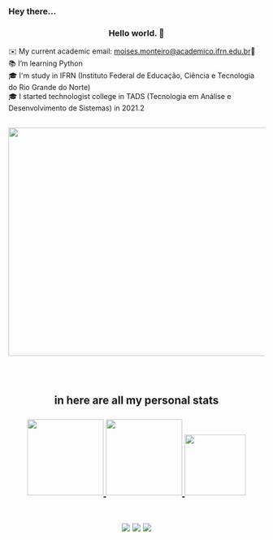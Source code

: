 ###  Hey there... 
<h3 align="center">Hello world. 👋</h3>

✉️ My current academic email: moises.monteiro@academico.ifrn.edu.br📩<br>
📚 I’m learning Python<br>
🎓 I'm study in IFRN (Instituto Federal de Educação, Ciência e Tecnologia do Rio Grande do Norte)<br>
🎓 I started technologist college in TADS (Tecnologia em Análise e Desenvolvimento de Sistemas) in 2021.2<br>
##
<img src="https://i.pinimg.com/originals/20/54/97/205497ee52942b78ef8b2b46e65ae78c.gif" height="450" width="1000"/><br>
##
<br>
<h2 align="center">in here are all my personal stats</>

<br>
<div align="center">
<br>
  <a href="https://github.com/MoisesMonter">
   <img height="150em" src="https://github-readme-streak-stats.herokuapp.com?user=MoisesMonter&theme=midnight-purple&date_format=M%20j%5B%2C%20Y%5D&border=DDDDDD&sideNums=3F0BDD&fire=28078D" />
  <img height="150em" src="https://github-readme-stats.vercel.app/api?username=MoisesMonter&show_icons=true&theme=midnight-purple&count_private=true&include_all_commits=true"/>
  <img height="120em" src="https://github-readme-stats.vercel.app/api/top-langs/?username=MoisesMonter&layout=compact&langs_count=6&theme=midnight-purple&hide=yacc,html,css,c,cpp,c#,py,go&include_all_commits=true&count_private=true"/>
</div>
<br>
<div align="center"> 

  <a href="https://www.instagram.com/moises_monter" target='_blank'><img src="https://img.shields.io/badge/-Instagram-%23E4405F?style=for-the-badge&logo=instagram&logoColor=purple&color=black"></a>
  <a href = "mailto:contatorafaballerini@gmail.com" target='_blank'><img src="https://img.shields.io/badge/-Gmail-%23333?style=for-the-badge&logo=gmail&logoColor=white&color=gray" ></a>
  <a href="https://www.linkedin.com/in/moisés-alexandre-monteiro-araújo-b2a324212" target='_blank'><img src="https://img.shields.io/badge/-LinkedIn-%230077B5?style=for-the-badge&logo=linkedin&logoColor=white&color=black"></a> 
</div>
